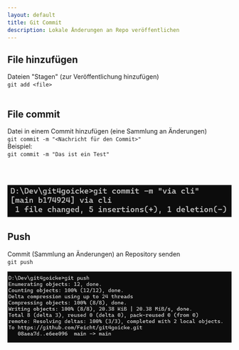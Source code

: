```yaml
---
layout: default
title: Git Commit
description: Lokale Änderungen an Repo veröffentlichen
---
```

## File hinzufügen
Dateien "Stagen" (zur Veröffentlichung hinzufügen) <br>
`git add <file>`
<br>
<br>

## File commit
Datei in einem Commit hinzufügen (eine Sammlung an Änderungen) <br>
`git commit -m "<Nachricht für den Commit>"`
<br>
Beispiel: <br>
`git commit -m "Das ist ein Test"`
<br>
<br>
<!-- Output: <br>
> [main a987158] add <br>
> 1 file changed, 3 insertions(+), 1 deletion(-) -->

<br>

![Output Git Commit](./assets/img/git-commit.jpg)

## Push
Commit (Sammlung an Änderungen) an Repository senden <br>
`git push`
<br>

![Output Git Push](./assets/img/git-push.jpg) 